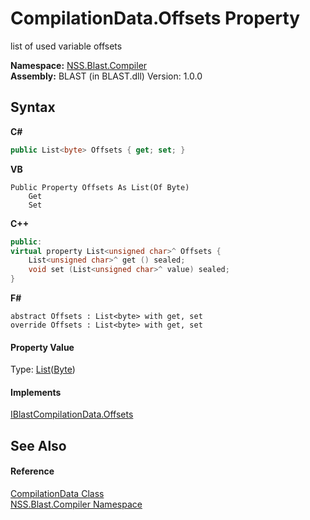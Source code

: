 # CompilationData.Offsets Property 
 

list of used variable offsets

**Namespace:**&nbsp;<a href="26a25caa-f50b-92ad-f15c-dbb9db1493ae">NSS.Blast.Compiler</a><br />**Assembly:**&nbsp;BLAST (in BLAST.dll) Version: 1.0.0

## Syntax

**C#**<br />
``` C#
public List<byte> Offsets { get; set; }
```

**VB**<br />
``` VB
Public Property Offsets As List(Of Byte)
	Get
	Set
```

**C++**<br />
``` C++
public:
virtual property List<unsigned char>^ Offsets {
	List<unsigned char>^ get () sealed;
	void set (List<unsigned char>^ value) sealed;
}
```

**F#**<br />
``` F#
abstract Offsets : List<byte> with get, set
override Offsets : List<byte> with get, set
```


#### Property Value
Type: <a href="https://docs.microsoft.com/dotnet/api/system.collections.generic.list-1" target="_blank" rel="noopener noreferrer">List</a>(<a href="https://docs.microsoft.com/dotnet/api/system.byte" target="_blank" rel="noopener noreferrer">Byte</a>)

#### Implements
<a href="0d1e3f8f-eee4-2e5f-0cf2-65d2eaa4daad">IBlastCompilationData.Offsets</a><br />

## See Also


#### Reference
<a href="52667f7e-8dc6-6543-e265-fdc90d6834fa">CompilationData Class</a><br /><a href="26a25caa-f50b-92ad-f15c-dbb9db1493ae">NSS.Blast.Compiler Namespace</a><br />